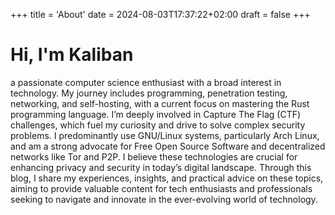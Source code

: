+++
title = 'About'
date = 2024-08-03T17:37:22+02:00
draft = false
+++

# Hi, I'm Kaliban
a passionate computer science enthusiast with a broad interest in technology. My journey includes programming, penetration testing, networking, and self-hosting, with a current focus on mastering the Rust programming language. I’m deeply involved in Capture The Flag (CTF) challenges, which fuel my curiosity and drive to solve complex security problems. I predominantly use GNU/Linux systems, particularly Arch Linux, and am a strong advocate for Free Open Source Software and decentralized networks like Tor and P2P. I believe these technologies are crucial for enhancing privacy and security in today’s digital landscape. Through this blog, I share my experiences, insights, and practical advice on these topics, aiming to provide valuable content for tech enthusiasts and professionals seeking to navigate and innovate in the ever-evolving world of technology.
